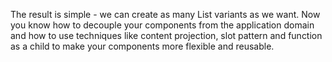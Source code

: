 The result is simple - we can create as many List variants as we want. Now you know how to decouple your components from the application domain and how to use techniques like content projection, slot pattern and function as a child to make your components more flexible and reusable.